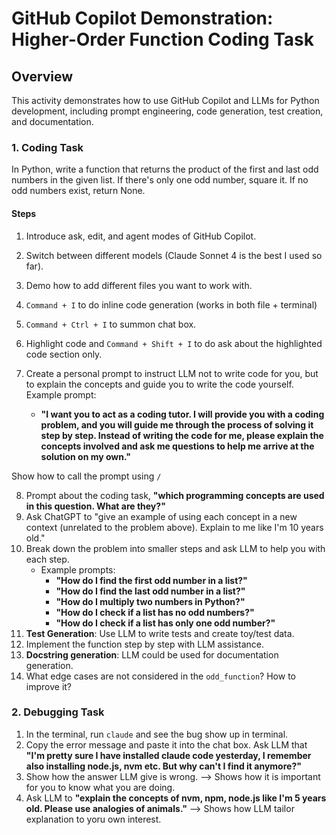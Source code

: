 # GitHub Copilot Demonstration: Higher-Order Function Coding Task

## Overview

This activity demonstrates how to use GitHub Copilot and LLMs for Python development, including prompt engineering, code generation, test creation, and documentation.

### 1. Coding Task

In Python, write a function that returns the product of the first and last odd numbers in the given list. If there's only one odd number, square it. If no odd numbers exist, return None.

#### Steps

1. Introduce ask, edit, and agent modes of GitHub Copilot.
2. Switch between different models (Claude Sonnet 4 is the best I used so far).
3. Demo how to add different files you want to work with.
4. `Command + I` to do inline code generation (works in both file + terminal)
5. `Command + Ctrl + I` to summon chat box.
6. Highlight code and `Command + Shift + I` to do ask about the highlighted code section only.
7. Create a personal prompt to instruct LLM not to write code for you, but to explain the concepts and guide you to write the code yourself. Example prompt:

   - **"I want you to act as a coding tutor. I will provide you with a coding problem, and you will guide me through the process of solving it step by step. Instead of writing the code for me, please explain the concepts involved and ask me questions to help me arrive at the solution on my own."**

Show how to call the prompt using `/`

8. Prompt about the coding task, **"which programming concepts are used in this question. What are they?"**
9. Ask ChatGPT to "give an example of using each concept in a new context (unrelated to the problem above). Explain to me like I'm 10 years old."
10. Break down the problem into smaller steps and ask LLM to help you with each step.
    - Example prompts:
      - **"How do I find the first odd number in a list?"**
      - **"How do I find the last odd number in a list?"**
      - **"How do I multiply two numbers in Python?"**
      - **"How do I check if a list has no odd numbers?"**
      - **"How do I check if a list has only one odd number?"**
11. **Test Generation**: Use LLM to write tests and create toy/test data.
12. Implement the function step by step with LLM assistance.
13. **Docstring generation**: LLM could be used for documentation generation.
14. What edge cases are not considered in the `odd_function`? How to improve it?

### 2. Debugging Task

1. In the terminal, run `claude` and see the bug show up in terminal.
2. Copy the error message and paste it into the chat box. Ask LLM that **"I'm pretty sure I have installed claude code yesterday, I remember also installing node.js, nvm etc. But why can't I find it anymore?"**
3. Show how the answer LLM give is wrong. --> Shows how it is important for you to know what you are doing.
4. Ask LLM to **"explain the concepts of nvm, npm, node.js like I'm 5 years old. Please use analogies of animals."** --> Shows how LLM tailor explanation to yoru own interest.
